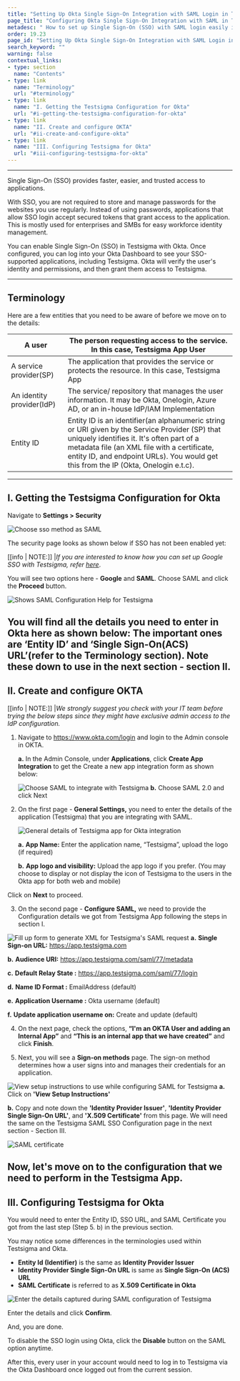 ```yaml
---
title: "Setting Up Okta Single Sign-On Integration with SAML Login in Testsigma"
page_title: "Configuring Okta Single Sign-On Integration with SAML in Testsigma"
metadesc: " How to set up Single Sign-On (SSO) with SAML login easily in Testsigma"
order: 19.23
page_id: "Setting Up Okta Single Sign-On Integration with SAML Login in Testsigma"
search_keyword: ""
warning: false
contextual_links:
- type: section
  name: "Contents"
- type: link
  name: "Terminology"
  url: "#terminology"
- type: link
  name: "I. Getting the Testsigma Configuration for Okta"
  url: "#i-getting-the-testsigma-configuration-for-okta"
- type: link
  name: "II. Create and configure OKTA"
  url: "#ii-create-and-configure-okta"
- type: link
  name: "III. Configuring Testsigma for Okta"
  url: "#iii-configuring-testsigma-for-okta"
---
```

---

Single Sign-On (SSO) provides faster, easier, and trusted access to applications.

With SSO, you are not required to store and manage passwords for the websites you use regularly. Instead of using passwords, applications that allow SSO login accept secured tokens that grant access to the application. This is mostly used for enterprises and SMBs for easy workforce identity management.

You can enable Single Sign-On (SSO) in Testsigma with Okta. Once configured, you can log into your Okta Dashboard to see your SSO-supported applications, including Testsigma. Okta will verify the user's identity and permissions, and then grant them access to Testsigma.

---

## **Terminology**

Here are a few entities that you need to be aware of before we move on to the details:

|A user|The person requesting access to the service. In this case, Testsigma App User|
|-----|----------|
|A service provider(SP)|The application that provides the service or protects the resource. In this case, Testsigma App|
|An identity provider(IdP)|The service/ repository that manages the user information. It may be Okta, Onelogin, Azure AD, or an in-house IdP/IAM Implementation|
|Entity ID|Entity ID is an identifier(an alphanumeric string or URI given by the Service Provider (SP) that uniquely identifies it. It's often part of a metadata file (an XML file with a certificate, entity ID, and endpoint URLs). You would get this from the IP (Okta, Onelogin e.t.c).|
---

## **I. Getting the Testsigma Configuration for Okta**

Navigate to **Settings > Security**

![Choose sso method as SAML](https://docs.testsigma.com/images/security/okta-ssochoose-sso-method-saml.png)

The security page looks as shown below if SSO has not been enabled yet:

[[info | NOTE:]]
|*If you are interested to know how you can set up Google SSO with Testsigma, refer [here](https://testsigma.com/docs/configuration/security/google-sso)*.


You will see two options here - **Google** and **SAML**. Choose SAML and click the **Proceed** button.

![Shows SAML Configuration Help for Testsigma](https://docs.testsigma.com/images/security/testsigma-sso-config-help.png)

You will find all the details you need to enter in Okta here as shown below:
The important ones are **‘Entity ID’** and **‘Single Sign-On(ACS) URL’**(refer to the Terminology section).
Note these down to use in the next section - section II.
---

## **II. Create and configure OKTA**

[[info | NOTE:]]
|*We strongly suggest you check with your IT team before trying the below steps since they might have exclusive admin access to the IdP configuration.*



1. Navigate to https://www.okta.com/login and login to the Admin console in OKTA.

     **a.** In the Admin Console, under **Applications**, click **Create App Integration** to get the Create a new app integration form as shown below:

     ![Choose SAML to integrate with Testsigma](https://docs.testsigma.com/images/security/create-app-integration-saml.png)
     **b.** Choose SAML 2.0 and click Next

2. On the first page - **General Settings,** you need to enter the details of the application (Testsigma) that you are integrating with SAML.

   ![General details of Testsigma app for Okta integration](https://docs.testsigma.com/images/security/general-settings-page-testsigma-app-okta-integration.png)

   **a.** **App Name:** Enter the application name, “Testsigma”, upload the logo (if required)

   **b.** **App logo and visibility:** Upload the app logo if you prefer.
(You may choose to display or not display the icon of Testsigma to the users in the Okta app for both web and mobile)

Click on **Next** to proceed.

3. On the second page - **Configure SAML,** we need to provide the Configuration details we got from Testsigma App following the steps in section I.

 ![Fill up form to generate XML for Testsigma's SAML request](https://docs.testsigma.com/images/security/form-testsigma-saml-request.png)
   **a.** **Single Sign-on URL:** https://app.testsigma.com

   **b.** **Audience URI:** https://app.testsigma.com/saml/77/metadata
   
   **c.** **Default Relay State :** https://app.testsigma.com/saml/77/login
   
   **d.** **Name ID Format :** EmailAddress (default)
   
   **e.** **Application Username :** Okta username (default)
   
   **f.** **Update application username on:** Create and update (default)

4. On the next page, check the options, **“I'm an OKTA User and adding an Internal App”** and **“This is an internal app that we have created”** and click **Finish**.

5. Next, you will see a **Sign-on methods** page. The sign-on method determines how a user signs into and manages their credentials for an application.

![View setup instructions to use while configuring SAML for Testsigma](https://docs.testsigma.com/images/security/view-setup-instructions-saml-testsigma.png)
   **a.** Click on **'View Setup Instructions'**


   **b.** Copy and note down the **'Identity Provider Issuer'**, **'Identity Provider Single Sign-On URL'**, and **'X.509 Certificate'** from this page. 
We will need the same on the Testsigma SAML SSO Configuration page in the next section - Section III.

![SAML certificate](https://docs.testsigma.com/images/security/saml-certificate.png)

Now, let's move on to the configuration that we need to perform in the Testsigma App.
---

## **III. Configuring Testsigma for Okta**

You would need to enter the Entity ID, SSO URL, and SAML Certificate you got from the last step (Step 5. b) in the previous section.

You may notice some differences in the terminologies used within Testsigma and Okta.

* **Entity Id (Identifier)** is the same as **Identity Provider Issuer**
* **Identity Provider Single Sign-On URL** is same as **Single Sign-On (ACS) URL**
* **SAML Certificate** is referred to as **X.509 Certificate in Okta**

![Enter the details captured during SAML configuration of Testsigma](https://docs.testsigma.com/images/security/enter-details-saml-certifacte-entity-url-testsigma.png)


Enter the details and click **Confirm**.


And, you are done.


To disable the SSO login using Okta, click the **Disable** button on the SAML option anytime.

After this, every user in your account would need to log in to Testsigma via the Okta Dashboard once logged out from the current session.



